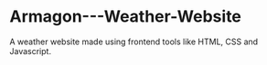 # Armagon---Weather-Website
A weather website made using frontend tools like HTML, CSS and Javascript.
